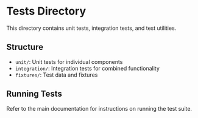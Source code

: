 # Tests Directory

This directory contains unit tests, integration tests, and test utilities.

## Structure
- `unit/`: Unit tests for individual components
- `integration/`: Integration tests for combined functionality
- `fixtures/`: Test data and fixtures

## Running Tests
Refer to the main documentation for instructions on running the test suite.
